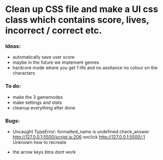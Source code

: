 # Clean up CSS file and make a UI css class which contains score, lives, incorrect / correct etc.

### Ideas:
- automatically save user score
- maybe in the future we implement genres 
- hardcore mode where you get 1 life and no assitance no colour on the characters 

### To do:
- make the 3 gamemodes
- make settings and stats
- cleanup everything after done

### Bugs:
- Uncaught TypeError: formatted_name is undefined
    check_answer http://127.0.0.1:5500/script.js:206
    onclick http://127.0.0.1:5500/:1
Unknown how to recreate

- the arrow keys btns dont work